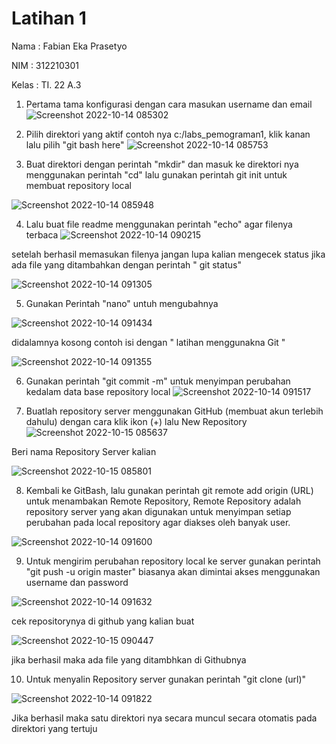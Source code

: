 # Latihan 1
Nama : Fabian Eka Prasetyo

NIM : 312210301

Kelas : TI. 22 A.3

1. Pertama tama konfigurasi dengan cara masukan username dan email
![Screenshot 2022-10-14 085302](https://user-images.githubusercontent.com/115756982/195963446-7283e927-83cf-4d53-95b7-a0b6091c3c5a.png)

2. Pilih direktori yang aktif contoh nya c:/labs_pemograman1, klik kanan lalu pilih "git bash here"
![Screenshot 2022-10-14 085753](https://user-images.githubusercontent.com/115756982/195963493-d0557c0b-7d1d-4d9c-95fd-07787ef10af1.png)

3. Buat direktori dengan perintah "mkdir" dan masuk ke direktori nya menggunakan perintah "cd" lalu gunakan perintah git init untuk membuat repository local

![Screenshot 2022-10-14 085948](https://user-images.githubusercontent.com/115756982/195963507-f70fff37-1307-423b-a58b-9f0bf096993f.png)

4. Lalu buat file readme menggunakan perintah "echo" agar filenya terbaca
![Screenshot 2022-10-14 090215](https://user-images.githubusercontent.com/115756982/195963531-cb438144-1e7d-48e6-a3a3-3ccce1a21f8e.png)

setelah berhasil memasukan filenya jangan lupa kalian mengecek status jika ada file yang ditambahkan dengan perintah " git status"

![Screenshot 2022-10-14 091305](https://user-images.githubusercontent.com/115756982/195963635-17452f76-99bf-4337-9346-f95a86bc712a.png)


5. Gunakan Perintah "nano" untuh mengubahnya

![Screenshot 2022-10-14 091434](https://user-images.githubusercontent.com/115756982/195963662-8dc4d476-157a-48d7-b641-2013ddeb59d5.png)


didalamnya kosong contoh isi dengan " latihan menggunakna Git "


![Screenshot 2022-10-14 091355](https://user-images.githubusercontent.com/115756982/195963678-9768ae5f-2fad-4a3e-a8da-5109b384e661.png)

6. Gunakan perintah "git commit -m" untuk menyimpan perubahan kedalam data base repository local
![Screenshot 2022-10-14 091517](https://user-images.githubusercontent.com/115756982/195963767-248d63bf-d491-4adc-9d97-e966709fe414.png)

7. Buatlah repository server menggunakan GitHub (membuat akun terlebih dahulu) dengan cara klik ikon (+) lalu New Repository
![Screenshot 2022-10-15 085637](https://user-images.githubusercontent.com/115756982/195963918-341b0ae0-6680-4b84-a4d9-0c7c9ab61f8b.png)

Beri nama Repository Server kalian

![Screenshot 2022-10-15 085801](https://user-images.githubusercontent.com/115756982/195963956-d3bb61ac-2adb-4bc6-b3a3-511ffe0edf7d.png)

8. Kembali ke GitBash, lalu gunakan perintah git remote add origin (URL) untuk menambakan Remote Repository, Remote Repository adalah repository server yang akan digunakan untuk menyimpan setiap perubahan pada local repository agar diakses oleh banyak user.

![Screenshot 2022-10-14 091600](https://user-images.githubusercontent.com/115756982/195964010-c34161f8-126e-44a4-963a-2db926853b16.png)

9. Untuk mengirim perubahan repository local ke server gunakan perintah "git push -u origin master" biasanya akan dimintai akses menggunakan username dan password

![Screenshot 2022-10-14 091632](https://user-images.githubusercontent.com/115756982/195964029-80d710d7-2bee-44c1-8766-ba48c108307a.png)

cek repositorynya di github yang kalian buat

![Screenshot 2022-10-15 090447](https://user-images.githubusercontent.com/115756982/195964107-728edb2e-2f6f-4486-9d9d-1b6c56f1e930.png)

jika berhasil maka ada file yang ditambhkan di Githubnya

10. Untuk menyalin Repository server gunakan perintah "git clone (url)"

![Screenshot 2022-10-14 091822](https://user-images.githubusercontent.com/115756982/195964211-63cff1c9-24ff-4230-b1c9-49a1848a7ff4.png)

Jika berhasil maka satu direktori nya secara muncul secara otomatis pada direktori yang tertuju













